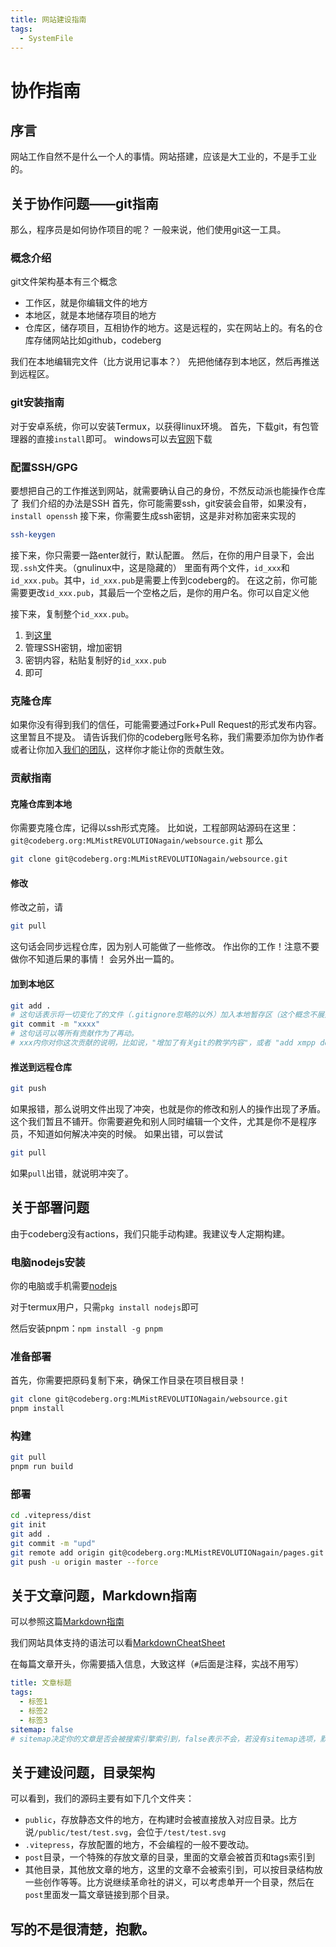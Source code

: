 ```yaml
---
title: 网站建设指南
tags:
  - SystemFile
---
```

# 协作指南

## 序言

网站工作自然不是什么一个人的事情。网站搭建，应该是大工业的，不是手工业的。

## 关于协作问题——git指南

那么，程序员是如何协作项目的呢？
一般来说，他们使用git这一工具。

### 概念介绍

git文件架构基本有三个概念

+ 工作区，就是你编辑文件的地方
+ 本地区，就是本地储存项目的地方
+ 仓库区，储存项目，互相协作的地方。这是远程的，实在网站上的。有名的仓库存储网站比如github，codeberg

我们在本地编辑完文件（比方说用记事本？）
先把他储存到本地区，然后再推送到远程区。

### git安装指南

对于安卓系统，你可以安装Termux，以获得linux环境。
首先，下载git，有包管理器的直接`install`即可。
windows可以去[官网](https://git-scm.com/download/win/)下载

### 配置SSH/GPG

要想把自己的工作推送到网站，就需要确认自己的身份，不然反动派也能操作仓库了
我们介绍的办法是SSH
首先，你可能需要ssh，git安装会自带，如果没有，`install openssh`
接下来，你需要生成ssh密钥，这是非对称加密来实现的

```bash
ssh-keygen
```

接下来，你只需要一路enter就行，默认配置。
然后，在你的用户目录下，会出现`.ssh`文件夹。（gnulinux中，这是隐藏的）
里面有两个文件，`id_xxx`和`id_xxx.pub`。其中，`id_xxx.pub`是需要上传到codeberg的。
在这之前，你可能需要更改`id_xxx.pub`，其最后一个空格之后，是你的用户名。你可以自定义他

接下来，复制整个`id_xxx.pub`。

1. 到[这里](https://codeberg.org/user/settings/keys/)
2. 管理SSH密钥，增加密钥
3. 密钥内容，粘贴复制好的`id_xxx.pub`
4. 即可

### 克隆仓库

如果你没有得到我们的信任，可能需要通过Fork+Pull Request的形式发布内容。这里暂且不提及。
请告诉我们你的codeberg账号名称，我们需要添加你为协作者或者让你加入[我们的团队](https://codeberg.org/MLMistREVOLUTIONagain/)，这样你才能让你的贡献生效。

### 贡献指南

#### 克隆仓库到本地

你需要克隆仓库，记得以ssh形式克隆。
比如说，工程部网站源码在这里：`git@codeberg.org:MLMistREVOLUTIONagain/websource.git`
那么

```bash
git clone git@codeberg.org:MLMistREVOLUTIONagain/websource.git
```

#### 修改

修改之前，请

```bash
git pull
```

这句话会同步远程仓库，因为别人可能做了一些修改。
作出你的工作！注意不要做你不知道后果的事情！
会另外出一篇的。

#### 加到本地区

```bash
git add .
# 这句话表示将一切变化了的文件（.gitignore忽略的以外）加入本地暂存区（这个概念不展开，可以自行搜索）
git commit -m "xxxx"
# 这句话可以等所有贡献作为了再动。
# xxx内你对你这次贡献的说明，比如说，"增加了有关git的教学内容"，或者 "add xmpp docs" 之类的
```

#### 推送到远程仓库

```bash
git push
```

如果报错，那么说明文件出现了冲突，也就是你的修改和别人的操作出现了矛盾。这个我们暂且不铺开。你需要避免和别人同时编辑一个文件，尤其是你不是程序员，不知道如何解决冲突的时候。
如果出错，可以尝试

```bash
git pull
```

如果`pull`出错，就说明冲突了。

## 关于部署问题

由于codeberg没有actions，我们只能手动构建。我建议专人定期构建。

### 电脑nodejs安装

你的电脑或手机需要[nodejs](https://nodejs.org/zh-cn/)

对于termux用户，只需`pkg install nodejs`即可

然后安装pnpm：`npm install -g pnpm`

### 准备部署

首先，你需要把原码复制下来，确保工作目录在项目根目录！

```bash
git clone git@codeberg.org:MLMistREVOLUTIONagain/websource.git
pnpm install
```

### 构建

```bash
git pull
pnpm run build
```

### 部署

```bash
cd .vitepress/dist
git init
git add .
git commit -m "upd"
git remote add origin git@codeberg.org:MLMistREVOLUTIONagain/pages.git
git push -u origin master --force
```

## 关于文章问题，Markdown指南

可以参照这篇[Markdown指南](https://markdown.com.cn/)

我们网站具体支持的语法可以看[MarkdownCheatSheet](./posts/MarkdownCheatSheet)

在每篇文章开头，你需要插入信息，大致这样（`#`后面是注释，实战不用写）

```yaml
title: 文章标题
tags:
  - 标签1
  - 标签2
  - 标签3
sitemap: false
# sitemap决定你的文章是否会被搜索引擎索引到，false表示不会，若没有sitemap选项，默认true
```

## 关于建设问题，目录架构

可以看到，我们的源码主要有如下几个文件夹：

+ `public`，存放静态文件的地方，在构建时会被直接放入对应目录。比方说`/public/test/test.svg`，会位于`/test/test.svg`
+ `.vitepress`，存放配置的地方，不会编程的一般不要改动。
+ `post`目录，一个特殊的存放文章的目录，里面的文章会被首页和tags索引到
+ 其他目录，其他放文章的地方，这里的文章不会被索引到，可以按目录结构放一些创作等等。比方说继续革命社的讲义，可以考虑单开一个目录，然后在`post`里面发一篇文章链接到那个目录。

## 写的不是很清楚，抱歉。
